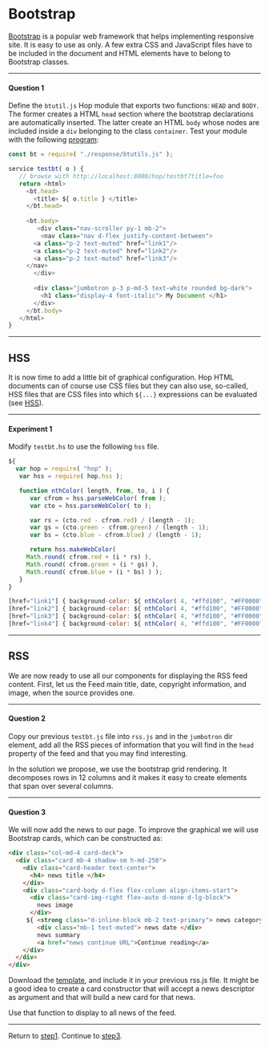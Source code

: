Bootstrap
=========

[Bootstrap](https://getbootstrap.com/) is a popular web framework that
helps implementing responsive site. It is easy to use as only.
A few extra CSS and JavaScript files have to be included in the document
and HTML elements have to belong to Bootstrap classes.

*****************************************************************************
#### Question 1 ####

Define the `btutil.js` Hop module that exports two functions: `HEAD`
and `BODY`.  The former creates a HTML `head` section where the
bootstrap declarations are automatically inserted. The latter create
an HTML `body` whose nodes are included inside a `div` belonging to
the class `container`. Test your module with the following
[program](https://raw.githubusercontent.com/manuel-serrano/hop-tutorials/master/rss/step2/question1/testbt.js):

```javascript
const bt = require( "./response/btutils.js" );

service testbt( o ) {
   // browse with http://localhost:8080/hop/testbt?title=foo
   return <html>
     <bt.head>
       <title> ${ o.title } </title>
     </bt.head>
   
     <bt.body>
        <div class="nav-scroller py-1 mb-2">
         <nav class="nav d-flex justify-content-between">
	   <a class="p-2 text-muted" href="link1"/>
	   <a class="p-2 text-muted" href="link2"/>
	   <a class="p-2 text-muted" href="link3"/>
	 </nav>
       </div>
       
       <div class="jumbotron p-3 p-md-5 text-white rounded bg-dark">
         <h1 class="display-4 font-italic"> My Document </h1>
       </div>
     </bt.body>
   </html>
}
```
*****************************************************************************

HSS
---

It is now time to add a little bit of graphical configuration. Hop HTML
documents can of course use CSS files but they can also use, so-called,
HSS files that are CSS files into which `${...}` expressions can be
evaluated (see [HSS](http://hop-dev.inria.fr/home/hss.html)). 

*****************************************************************************
#### Experiment 1 ####
Modify `testbt.hs` to use the following `hss` file.

```javascript
${
  var hop = require( "hop" );
   var hss = require( hop.hss );

   function nthColor( length, from, to, i ) {
      var cfrom = hss.parseWebColor( from );
      var cto = hss.parseWebColor( to );

      var rs = (cto.red - cfrom.red) / (length - 1);
      var gs = (cto.green - cfrom.green) / (length - 1);
      var bs = (cto.blue - cfrom.blue) / (length - 1);

      return hss.makeWebColor(
	 Math.round( cfrom.red + (i * rs) ),
	 Math.round( cfrom.green + (i * gs) ),
	 Math.round( cfrom.blue + (i * bs) ) );
   }
}

[href="link1"] { background-color: ${ nthColor( 4, "#ffd100", "#FF0000", 0 ) }; }
[href="link2"] { background-color: ${ nthColor( 4, "#ffd100", "#FF0000", 1 ) }; }
[href="link3"] { background-color: ${ nthColor( 4, "#ffd100", "#FF0000", 1 ) }; }
[href="link4"] { background-color: ${ nthColor( 4, "#ffd100", "#FF0000", 1 ) }; }
```

*****************************************************************************

RSS
---

We are now ready to use all our components for displaying the RSS feed
content. First, let us the Feed main title, date, copyright
information, and image, when the source provides one.

*****************************************************************************
#### Question 2 ####

Copy our previous `testbt.js` file into `rss.js` and in the `jumbotron`
dir element, add all the RSS pieces of information that you will find
in the `head` property of the feed and that you may find interesting.

In the solution we propose, we use the bootstrap grid rendering. It
decomposes rows in 12 columns and it makes it easy to create elements
that span over several columns.

*****************************************************************************
#### Question 3 ####

We will now add the news to our page. To improve the graphical we will
use Bootstrap cards, which can be constructed as:

```html
<div class="col-md-4 card-deck">
  <div class="card mb-4 shadow-sm h-md-250">
    <div class="card-header text-center">
      <h4> news title </h4>
    </div>
    <div class="card-body d-flex flex-column align-items-start">
      <div class="card-img-right flex-auto d-none d-lg-block">
	    news image
      </div>
	 ${ <strong class="d-inline-block mb-2 text-primary"> news category </strong>
	    <div class="mb-1 text-muted"> news date </div>
	    news summary
	    <a href="news continue URL">Continue reading</a>
    </div>
  </div>
</div>
```

Download the [template](https://github.com/manuel-serrano/hop-tutorials/tree/master/rss/step2/question3/card-template.js), and include it in your previous
rss.js file. It might be a good idea to create a card constructor that will
accept a news descriptor as argument and that will build a new card for
that news.

Use that function to display to all news of the feed. 


*****************************************************************************
Return to [step1](https://github.com/manuel-serrano/hop-tutorials/tree/master/rss/step1/).
Continue to [step3](https://github.com/manuel-serrano/hop-tutorials/tree/master/rss/step3/).

